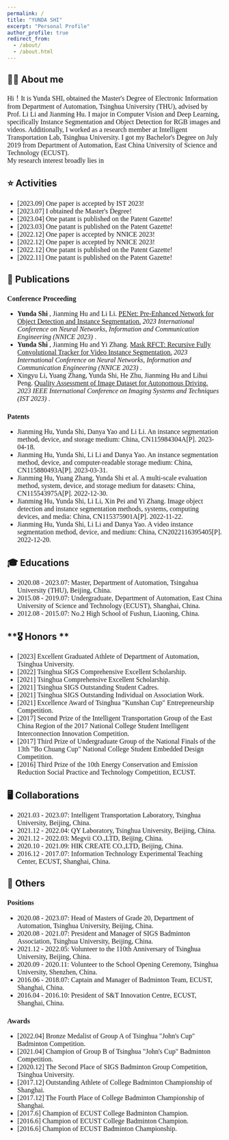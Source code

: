 ```yaml
---
permalink: /
title: "YUNDA SHI"
excerpt: "Personal Profile"
author_profile: true
redirect_from: 
  - /about/
  - /about.html
---
```



**👨‍🎓 About me**
------
<font size=3 face='Optima'> Hi！It is Yunda SHI, obtained the Master's Degree of Electronic Information from Department of Automation, Tsinghua University (THU), advised by Prof. Li Li and Jianming Hu. I major in Computer Vision and Deep Learning, specifically Instance Segmentation and Object Detection for RGB images and videos. Additionally, I worked as a research member at Intelligent Transportation Lab, Tsinghua University. I got my Bachelor's Degree on July 2019 from Department of Automation, East China University of Science and Technology (ECUST). </font> <br>
<font size=3 face='Optima'> My research interest broadly lies in </font>




**⭐️ Activities**
------
* <font size=3 face='Optima'> [2023.09] One paper is accepted by IST 2023! </font>
* <font size=3 face='Optima'> [2023.07] I obtained the Master's Degree! </font>
* <font size=3 face='Optima'> [2023.04] One patant is published on the Patent Gazette! </font>
* <font size=3 face='Optima'> [2023.03] One patant is published on the Patent Gazette! </font>    
* <font size=3 face='Optima'> [2022.12] One paper is accepted by NNICE 2023! </font> 
* <font size=3 face='Optima'> [2022.12] One paper is accepted by NNICE 2023! </font>
* <font size=3 face='Optima'> [2022.12] One patant is published on the Patent Gazette! </font>
* <font size=3 face='Optima'> [2022.11] One patant is published on the Patent Gazette! </font>



**📝 Publications**
------
### <font face='Optima'> Conference Proceeding </font>
* **<font size=3 face='Optima'> Yunda Shi </font>** <font size=3 face='Optima'> , Jianming Hu and Li Li. </font>
[<font size=3 face='Optima'> PENet: Pre-Enhanced Network for Object Detection and Instance Segmentation.</font>](https://ieeexplore.ieee.org/abstract/document/10105781) _<font size=3 face='Optima'> 2023 International Conference on Neural Networks, Information and Communication Engineering (NNICE 2023) </font>_.
* **<font size=3 face='Optima'> Yunda Shi </font>** <font size=3 face='Optima'> , Jianming Hu and Yi Zhang. </font>
[<font size=3 face='Optima'> Mask RFCT: Recursive Fully Convolutional Tracker for Video Instance Segmentation.</font>](https://ieeexplore.ieee.org/abstract/document/10105756) _<font size=3 face='Optima'> 2023 International Conference on Neural Networks, Information and Communication Engineering (NNICE 2023) </font>_.
* <font size=3 face='Optima'> Xingyu Li, Yuang Zhang, Yunda Shi, He Zhu, Jianming Hu and Lihui Peng. </font>
[<font size=3 face='Optima'> Quality Assessment of Image Dataset for Autonomous Driving. </font>](https://ist2023.ieee-ims.org/) _<font size=3 face='Optima'> 2023 IEEE International Conference on Imaging Systems and Techniques (IST 2023) </font>_.


### <font face='Optima'> Patents </font>
* <font size=3 face='Optima'> Jianming Hu, Yunda Shi, Danya Yao and Li Li. An instance segmentation method, device, and storage medium: China, CN115984304A[P]. 2023-04-18. </font>
* <font size=3 face='Optima'> Jianming Hu, Yunda Shi, Li Li and Danya Yao. An instance segmentation method, device, and computer-readable storage medium: China, CN115880493A[P]. 2023-03-31. </font>
* <font size=3 face='Optima'> Jianming Hu, Yuang Zhang, Yunda Shi et al. A multi-scale evaluation method, system, device, and storage medium for datasets: China, CN115543975A[P]. 2022-12-30. </font>
* <font size=3 face='Optima'> Jianming Hu, Yunda Shi, Li Li, Xin Pei and Yi Zhang. Image object detection and instance segmentation methods, systems, computing devices, and media: China, CN115375901A[P]. 2022-11-22. </font>
* <font size=3 face='Optima'> Jianming Hu, Yunda Shi, Li Li and Danya Yao. A video instance segmentation method, device, and medium: China, CN2022116395405[P]. 2022-12-20. </font>



**🎓 Educations**
------
* <font size=3 face='Optima'> 2020.08 - 2023.07: Master, Department of Automation, Tsingahua University (THU), Beijing, China. </font>
* <font size=3 face='Optima'> 2015.08 - 2019.07: Undergraduate, Department of Automation, East China University of Science and Technology (ECUST), Shanghai, China. </font>
* <font size=3 face='Optima'> 2012.08 - 2015.07: No.2 High School of Fushun, Liaoning, China. </font>



**🎖️ Honors **
------
* <font size=3 face='Optima'> [2023] Excellent Graduated Athlete of Department of Automation, Tsinghua University. </font>
* <font size=3 face='Optima'> [2022] Tsinghua SIGS Comprehensive Excellent Scholarship. </font>
* <font size=3 face='Optima'> [2021] Tsinghua Comprehensive Excellent Scholarship. </font>
* <font size=3 face='Optima'> [2021] Tsinghua SIGS Outstanding Student Cadres. </font>
* <font size=3 face='Optima'> [2021] Tsinghua SIGS Outstanding Individual on Association Work. </font>
* <font size=3 face='Optima'> [2021] Excellence Award of Tsinghua "Kunshan Cup" Entrepreneurship Competition.  </font>
* <font size=3 face='Optima'> [2017] Second Prize of the Intelligent Transportation Group of the East China Region of the 2017 National College Student Intelligent Interconnection Innovation Competition.  </font>
* <font size=3 face='Optima'> [2017] Third Prize of Undergraduate Group of the National Finals of the 13th "Bo Chuang Cup" National College Student Embedded Design Competition.  </font>
* <font size=3 face='Optima'> [2016] Third Prize of the 10th Energy Conservation and Emission Reduction Social Practice and Technology Competition, ECUST.  </font>




**🖥️ Collaborations**
------
* <font size=3 face='Optima'> 2021.03 - 2023.07: Intelligent Transportation Laboratory, Tsinghua University, Beijing, China.  </font>
* <font size=3 face='Optima'> 2021.12 - 2022.04: QY Laboratory, Tsinghua University, Beijing, China.  </font>
* <font size=3 face='Optima'> 2021.12 - 2022.03: Megvii CO.,LTD, Beijing, China.  </font>
* <font size=3 face='Optima'> 2020.10 - 2021.09: HIK CREATE CO.,LTD, Beijing, China.  </font>
* <font size=3 face='Optima'> 2016.12 - 2017.07: Information Technology Experimental Teaching Center, ECUST, Shanghai, China.  </font>



**🔋 Others**
------
### <font face='Optima'> Positions </font>
* <font size=3 face='Optima'> 2020.08 - 2023.07: Head of Masters of Grade 20, Department of Automation, Tsinghua University, Beijing, China.  </font>
* <font size=3 face='Optima'> 2020.08 - 2021.07: President and Manager of SIGS Badminton Association, Tsinghua University, Beijing, China.  </font>
* <font size=3 face='Optima'> 2021.12 - 2022.05: Volunteer to the 110th Anniversary of Tsinghua University, Beijing, China.  </font>
* <font size=3 face='Optima'> 2020.09 - 2020.11: Volunteer to the School Opening Ceremony, Tsinghua University, Shenzhen, China.  </font>
* <font size=3 face='Optima'> 2016.06 - 2018.07: Captain and Manager of Badminton Team, ECUST, Shanghai, China. </font>
* <font size=3 face='Optima'> 2016.04 - 2016.10: President of S&T Innovation Centre, ECUST, Shanghai, China. </font>

### <font face='Optima'> Awards </font>
* <font size=3 face='Optima'> [2022.04] Bronze Medalist of Group A of Tsinghua "John's Cup" Badminton Competition. </font>
* <font size=3 face='Optima'> [2021.04] Champion of Group B of Tsinghua "John's Cup" Badminton Competition. </font>
* <font size=3 face='Optima'> [2020.12] The Second Place of SIGS Badminton Group Competition, Tsinghua University. </font>
* <font size=3 face='Optima'> [2017.12] Outstanding Athlete of College Badminton Championship of Shanghai. </font>
* <font size=3 face='Optima'> [2017.12] The Fourth Place of College Badminton Championship of Shanghai. </font>
* <font size=3 face='Optima'> [2017.6] Champion of ECUST College Badminton Champion. </font>
* <font size=3 face='Optima'> [2016.6] Champion of ECUST College Badminton Champion. </font>
* <font size=3 face='Optima'> [2016.6] Champion of ECUST Badminton Championship. </font>












